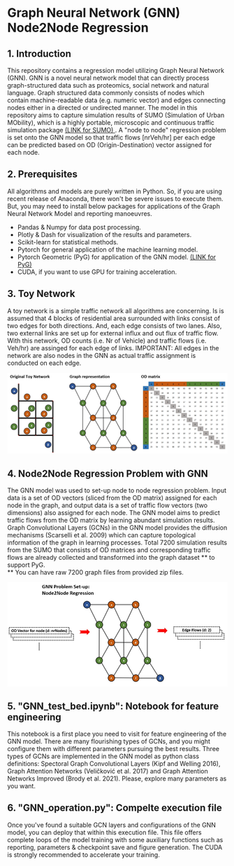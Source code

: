 # Graph Neural Network (GNN) Node2Node Regression

## 1. Introduction
This repository contains a regression model utilizing Graph Neural Network (GNN). GNN is a novel neural network model that can directly process graph-structured data such as proteomics, social network and natural language. Graph structured data commonly consists of nodes which contain machine-readable data (e.g. numeric vector) and edges connecting nodes either in a directed or undirected manner. The model in this repository aims to capture simulation results of SUMO (Simulation of Urban MObility), which is a highly portable, microscopic and continuous traffic simulation package <a href= "https://sumo.dlr.de/docs/index.html"> (LINK for SUMO) </a>. A "node to node" regression problem is set onto the GNN model so that traffic flows [nrVeh/hr] per each edge can be predicted based on OD (Origin-Destination) vector assigned for each node.

## 2. Prerequisites
All algorithms and models are purely written in Python. So, if you are using recent release of Anaconda, there won't be severe issues to execute them. But, you may need to install below packages for applications of the Graph Neural Network Model and reporting manoeuvres.</br>
+ Pandas & Numpy for data post processing.
+ Plotly & Dash for visualization of the results and parameters.
+ Scikit-learn for statistical methods.
+ Pytorch for general application of the machine learning model.
+ Pytorch Geometric (PyG) for application of the GNN model. <a href= "https://pytorch-geometric.readthedocs.io/en/latest/index.html"> (LINK for PyG) </a>
+ CUDA, if you want to use GPU for training acceleration.

## 3. Toy Network
A toy network is a simple traffic network all algorithms are concerning. Is is assumed that 4 blocks of residential area surrounded with links consist of two edges for both directions. And, each edge consists of two lanes. Also, two external links are set up for external influx and out flux of traffic flow. With this network, OD counts (i.e. Nr of Vehicle) and traffic flows (i.e. Veh/hr) are assinged for each edge of links. IMPORTANT: All edges in the network are also nodes in the GNN as actual traffic assignment is conducted on each edge.</br>

<p align="center"><img src="https://github.com/hosig0204/Graph_Neural_Network_OD2FLOW/blob/971b1b3c3b269545a261b3b61886f5cfb6947739/static/images/graphDefinition.jpg" width="800"></p>

## 4. Node2Node Regression Problem with GNN
The GNN model was used to set-up node to node regression problem. Input data is a set of OD vectors (sliced from the OD matrix) assigned for each node in the graph, and output data is a set of traffic flow vectors (two dimensions) also assigned for each node. The GNN model aims to predict traffic flows from the OD matrix by learning abundant simulation results. Graph Convolutional Layers (GCNs) in the GNN model provides the diffusion mechanisms (Scarselli et al. 2009) which can capture topological information of the graph in learning processes. Total 7200 simulation results from the SUMO that consists of OD matrices and corresponding traffic flows are already collected and transformed into the graph dataset ** to support PyG.</br>
** You can have raw 7200 graph files from provided zip files.

<p align="center"><img src="https://github.com/hosig0204/Graph_Neural_Network_OD2FLOW/blob/971b1b3c3b269545a261b3b61886f5cfb6947739/static/images/gnnDefinition_node2node.jpg" width="800"></p>

## 5. "GNN_test_bed.ipynb": Notebook for feature engineering
This notebook is a first place you need to visit for feature engineering of the GNN model. There are many flourishing types of GCNs, and you might configure them with different parameters pursuing the best results. Three types of GCNs are implemented in the GNN model as python class definitions: Spectoral Graph Convolutional Layers (Kipf and Welling 2016), Graph Attention Networks (Veličković et al. 2017) and  Graph Attention Networks Improved (Brody et al. 2021). Please, explore many parameters as you want.

## 6. "GNN_operation.py": Compelte execution file
Once you've found a suitable GCN layers and configurations of the GNN model, you can deploy that within this execution file. This file offers complete loops of the model training with some auxiliary functions such as reporting, parameters & checkpoint save and figure generation. The CUDA is strongly recommended to accelerate your training. 